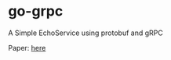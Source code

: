 # go-grpc
A Simple EchoService using protobuf and gRPC

Paper: [here](https://agileb.it/2017/09/04/s%E1%BB%AD-d%E1%BB%A5ng-protobuf-v%C3%A0-grpc-%C4%91%E1%BB%83-ph%C3%A1t-tri%E1%BB%83n-api-hi%E1%BB%87u-n%C4%83ng-cao/)
